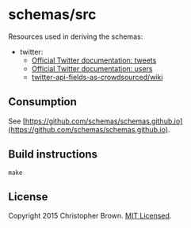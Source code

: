 # schemas/src

Resources used in deriving the schemas:

* twitter:
  - [Official Twitter documentation: tweets](https://dev.twitter.com/overview/api/tweets)
  - [Official Twitter documentation: users](https://dev.twitter.com/overview/api/users)
  - [twitter-api-fields-as-crowdsourced/wiki](https://github.com/episod/twitter-api-fields-as-crowdsourced/wiki)

## Consumption

See [https://github.com/schemas/schemas.github.io](https://github.com/schemas/schemas.github.io).


## Build instructions

    make


## License

Copyright 2015 Christopher Brown. [MIT Licensed](http://opensource.org/licenses/MIT).
